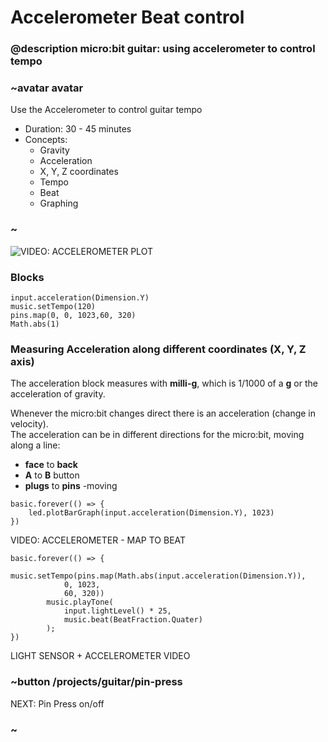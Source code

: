 # Accelerometer Beat control

### @description micro:bit guitar: using accelerometer to control tempo

### ~avatar avatar

Use the Accelerometer to control guitar tempo
* Duration: 30 - 45 minutes
* Concepts:
     * Gravity
     * Acceleration
     * X, Y, Z coordinates
     * Tempo
     * Beat
     * Graphing

### ~

![VIDEO: ACCELEROMETER PLOT]()

### Blocks

```cards
input.acceleration(Dimension.Y)
music.setTempo(120)
pins.map(0, 0, 1023,60, 320)
Math.abs(1)            
```

### Measuring Acceleration along different coordinates (X, Y, Z axis)

The acceleration block measures with **milli-g**, which is 1/1000 of a **g** or the 
acceleration of gravity.  

Whenever the micro:bit changes direct there is an acceleration (change in velocity).  
The acceleration can be in different directions for the micro:bit, moving along a line:
- **face** to **back**
- **A** to **B** button
- **plugs** to **pins**
-moving 

```blocks
basic.forever(() => {
    led.plotBarGraph(input.acceleration(Dimension.Y), 1023)
})

```
VIDEO: ACCELEROMETER - MAP TO BEAT
```blocks
basic.forever(() => {
        music.setTempo(pins.map(Math.abs(input.acceleration(Dimension.Y)),
            0, 1023,
            60, 320))
        music.playTone(
            input.lightLevel() * 25,
            music.beat(BeatFraction.Quater)
        );
})
```

LIGHT SENSOR + ACCELEROMETER VIDEO

### ~button /projects/guitar/pin-press
NEXT: Pin Press on/off
### ~